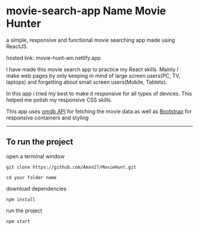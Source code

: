 # movie-search-app Name Movie Hunter

a simple, responsive and functional movie searching app made using ReactJS.

hosted link: movie-hunt-am.netlify.app


I have made this movie search app to practice my React skills. Mainly I make web pages by only keeping in mind of large screen users(PC, TV, laptops) and forgetting about small screen users(Mobile, Tablets).

In this app i tried my best to make it responsive for all types of devices. This helped me polish my responsive CSS skills.

This app uses [omdb API](https://www.omdbapi.com/) for fetching the movie data as well as [Bootstrap](https://getbootstrap.com/) for responsive containers and styling

---




## To run the project

open a terminal window

```
git clone https://github.com/Amxn27/MovieHunt.git
```

```
cd your folder name
```

download dependencies
```
npm install
```

run the project
```
npm start
```
